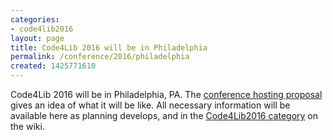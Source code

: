 ```yaml
---
categories:
- code4lib2016
layout: page
title: Code4Lib 2016 will be in Philadelphia
permalink: /conference/2016/philadelphia
created: 1425771610
---
```

<p>

Code4Lib 2016 will be in Philadelphia, PA. The <a href="https://c4l-phl.github.io/">conference hosting proposal</a> gives an idea of what it will be like. All necessary information will be available here as planning develops, and in the <a href="http://wiki.code4lib.org/Category:Code4Lib2016">Code4Lib2016 category</a> on the wiki.

</p>
